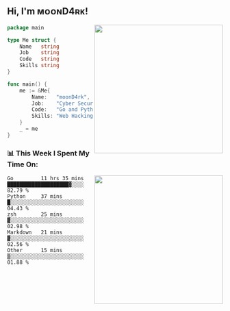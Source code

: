 <h2> Hi, I'm ᴍᴏᴏɴD4ʀᴋ!</h2>
<img align='right' src="https://github-readme-stats.vercel.app/api?username=moond4rk&show_icons=true&theme=radical" width="300">


```go
package main

type Me struct {
	Name   string
	Job    string
	Code   string
	Skills string
}

func main() {
	me := &Me{
		Name:   "moonD4rk",
		Job:    "Cyber Security Engineer",
		Code:   "Go and Python and Others",
		Skills: "Web Hacking ^o^",
	}
	_ = me
}
```



<h3>📊 This Week I Spent My Time On:</h3>
<img align='right' src="https://spotify-github-profile.vercel.app/api/view?uid=dayjackson56081&cover_image=true&theme=novatorem" width="300">

<!--START_SECTION:waka-->
```text
Go         11 hrs 35 mins  ████████████████████▓░░░░   82.79 % 
Python     37 mins         █░░░░░░░░░░░░░░░░░░░░░░░░   04.43 % 
zsh        25 mins         ▓░░░░░░░░░░░░░░░░░░░░░░░░   02.98 % 
Markdown   21 mins         ▓░░░░░░░░░░░░░░░░░░░░░░░░   02.56 % 
Other      15 mins         ▒░░░░░░░░░░░░░░░░░░░░░░░░   01.88 % 
```
<!--END_SECTION:waka-->


